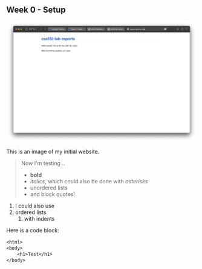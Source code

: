 ## Week 0 - Setup

![Lab Report Image](lab-report-1-week-0.png)

This is an image of my initial website.

>Now I'm testing...
> - **bold**
> - _italics_, which could also be done with *asterisks*
> - unordered lists
> - and block quotes!

1. I could also use 
2. ordered lists
    1. with indents 

Here is a code block: 

    <html>
    <body>
        <h1>Test</h1>
    </body>





